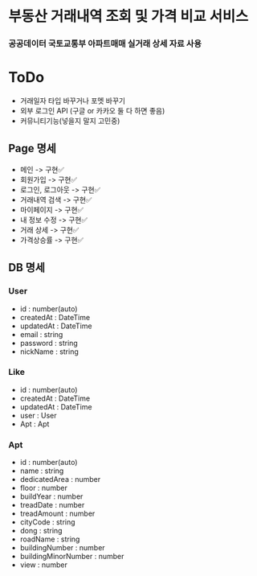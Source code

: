 # 부동산 거래내역 조회 및 가격 비교 서비스

### 공공데이터 국토교통부 아파트매매 실거래 상세 자료 사용

# ToDo

- 거래일자 타입 바꾸거나 포멧 바꾸기
- 외부 로그인 API (구글 or 카카오 둘 다 하면 좋음)
- 커뮤니티기능(넣을지 말지 고민중)

## Page 명세

- 메인 -> 구현✅
- 회원가입 -> 구현✅
- 로그인, 로그아웃 -> 구현✅
- 거래내역 검색 -> 구현✅
- 마이페이지 -> 구현✅
- 내 정보 수정 -> 구현✅
- 거래 상세 -> 구현✅
- 가격상승률 -> 구현✅

## DB 명세

### User

- id : number(auto)
- createdAt : DateTime
- updatedAt : DateTime
- email : string
- password : string
- nickName : string

### Like

- id : number(auto)
- createdAt : DateTime
- updatedAt : DateTime
- user : User
- Apt : Apt

### Apt

- id : number(auto)
- name : string
- dedicatedArea : number
- floor : number
- buildYear : number
- treadDate : number
- treadAmount : number
- cityCode : string
- dong : string
- roadName : string
- buildingNumber : number
- buildingMinorNumber : number
- view : number
